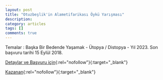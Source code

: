 ```yaml
---
layout: post
title: "Otuzbeşlik'in Alametifarikası Öykü Yarışması"
description: 
category: articles
tags: []
comments: true
---
```


Temalar : Başka Bir Bedende Yaşamak - Ütopya / Distopya - Yıl 2023. Son başvuru tarihi 15 Eylül 2018.

[Detaylar ve Başvuru için](https://www.otuzbeslik.com/yazilar/otuzbeslikin-alameti-farikasi-oyku-yarismasi?utm_source=edebiyatyarismalari.com&utm_medium=affiliate){:rel="nofollow"}{:target="_blank"}

[Kazanan](https://www.otuzbeslik.com/yazilar/otuzbeslikin-alametifarikasi-oyku-yarismasi-kazanani?utm_source=edebiyatyarismalari.com&utm_medium=affiliate){:rel="nofollow"}{:target="_blank"}
